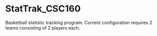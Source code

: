 # StatTrak_CSC160
 
Basketball statistic tracking program. Current configuration requires 2 teams consisting of 2 players each.
